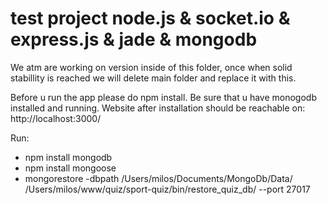 test project node.js & socket.io & express.js & jade & mongodb
=============

We atm are working on version inside of this folder, once when solid stabillity
is reached we will delete main folder and replace it with this.

Before u run the app please do npm install.
Be sure that u have monogodb installed and running.
Website after installation should be reachable on: http://localhost:3000/

Run:
* npm install mongodb
* npm install mongoose
* mongorestore -dbpath /Users/milos/Documents/MongoDb/Data/ /Users/milos/www/quiz/sport-quiz/bin/restore_quiz_db/ --port 27017
